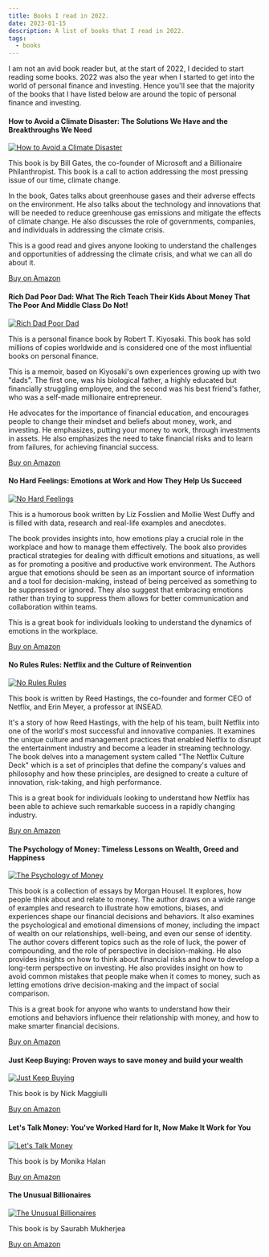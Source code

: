 ```yaml
---
title: Books I read in 2022.
date: 2023-01-15
description: A list of books that I read in 2022.
tags:
  - books
---
```


I am not an avid book reader but, at the start of 2022, I decided to start reading some books.
2022 was also the year when I started to get into the world of personal finance and investing.
Hence you'll see that the majority of the books that I have listed below are around the topic of
personal finance and investing.

#### How to Avoid a Climate Disaster: The Solutions We Have and the Breakthroughs We Need

[![How to Avoid a Climate Disaster](https://m.media-amazon.com/images/I/51A+RrABbJL._SL250_.jpg)][climate-disaster]

<!--rehype:class=float-right-->

This book is by Bill Gates, the co-founder of Microsoft and a Billionaire Philanthropist. This book
is a call to action addressing the most pressing issue of our time, climate change.

In the book, Gates talks about greenhouse gases and their adverse effects on the environment.
He also talks about the technology and innovations that will be needed to reduce greenhouse gas
emissions and mitigate the effects of climate change. He also discusses the role of governments,
companies, and individuals in addressing the climate crisis.

This is a good read and gives anyone looking to understand the challenges and opportunities of addressing
the climate crisis, and what we can all do about it.

[Buy on Amazon][climate-disaster]<!--rehype:class=btn-->

<div class="clear"></div>

#### Rich Dad Poor Dad: What The Rich Teach Their Kids About Money That The Poor And Middle Class Do Not!

[![Rich Dad Poor Dad](https://m.media-amazon.com/images/I/51A88IvtjGL._SL250_.jpg)][rich-dad-poor-dad]

<!--rehype:class=float-right-->

This is a personal finance book by Robert T. Kiyosaki. This book has sold millions of copies worldwide
and is considered one of the most influential books on personal finance.

This is a memoir, based on Kiyosaki's own experiences growing up with two "dads". The first one, was
his biological father, a highly educated but financially struggling employee, and the second was
his best friend's father, who was a self-made millionaire entrepreneur.

He advocates for the importance of financial education, and encourages people to change their mindset
and beliefs about money, work, and investing. He emphasizes, putting your money to work, through
investments in assets. He also emphasizes the need to take financial risks and to learn from failures,
for achieving financial success.

[Buy on Amazon][rich-dad-poor-dad]<!--rehype:class=btn-->

<div class="clear"></div>

#### No Hard Feelings: Emotions at Work and How They Help Us Succeed

[![No Hard Feelings](https://m.media-amazon.com/images/I/517zUoZqCUL._SL250_.jpg)][no-hard-feelings]

<!--rehype:class=float-right-->

This is a humorous book written by Liz Fosslien and Mollie West Duffy and is filled with data, research
and real-life examples and anecdotes.

The book provides insights into, how emotions play a crucial role in the workplace and how to manage
them effectively. The book also provides practical strategies for dealing with difficult emotions and
situations, as well as for promoting a positive and productive work environment. The Authors argue
that emotions should be seen as an important source of information and a tool for decision-making,
instead of being perceived as something to be suppressed or ignored. They also suggest that embracing
emotions rather than trying to suppress them allows for better communication and collaboration within teams.

This is a great book for individuals looking to understand the dynamics of emotions in the workplace.

[Buy on Amazon][no-hard-feelings]<!--rehype:class=btn-->

<div class="clear"></div>

#### No Rules Rules: Netflix and the Culture of Reinvention

[![No Rules Rules](https://m.media-amazon.com/images/I/41zc2D5wb0L._SL250_.jpg)][no-rules-rules]

<!--rehype:class=float-right-->

This book is written by Reed Hastings, the co-founder and former CEO of Netflix, and Erin Meyer, a professor at INSEAD.

It's a story of how Reed Hastings, with the help of his team, built Netflix into one of the world's
most successful and innovative companies. It examines the unique culture and management practices that
enabled Netflix to disrupt the entertainment industry and become a leader in streaming technology.
The book delves into a management system called "The Netflix Culture Deck" which is a set of principles
that define the company's values and philosophy and how these principles, are designed to create a
culture of innovation, risk-taking, and high performance.

This is a great book for individuals looking to understand how Netflix has been able to achieve such
remarkable success in a rapidly changing industry.

[Buy on Amazon][no-rules-rules]<!--rehype:class=btn-->

<div class="clear"></div>

#### The Psychology of Money: Timeless Lessons on Wealth, Greed and Happiness

[![The Psychology of Money](https://m.media-amazon.com/images/I/41r6F2LRf8L._SL250_.jpg)][psychology-money]

<!--rehype:class=float-right-->

This book is a collection of essays by Morgan Housel. It explores, how people think about and relate
to money. The author draws on a wide range of examples and research to illustrate how emotions, biases,
and experiences shape our financial decisions and behaviors. It also examines the psychological and
emotional dimensions of money, including the impact of wealth on our relationships, well-being, and
even our sense of identity. The author covers different topics such as the role of luck, the power of
compounding, and the role of perspective in decision-making. He also provides insights on how to think
about financial risks and how to develop a long-term perspective on investing. He also provides insight
on how to avoid common mistakes that people make when it comes to money, such as letting emotions drive
decision-making and the impact of social comparison.

This is a great book for anyone who wants to understand how their emotions and behaviors influence
their relationship with money, and how to make smarter financial decisions.

[Buy on Amazon][psychology-money]<!--rehype:class=btn-->

<div class="clear"></div>

#### Just Keep Buying: Proven ways to save money and build your wealth

[![Just Keep Buying](https://m.media-amazon.com/images/I/51v0KSrH74L._SL250_.jpg)][just-keep-buying]

<!--rehype:class=float-right-->

This book is by Nick Maggiulli

[Buy on Amazon][just-keep-buying]<!--rehype:class=btn-->

<div class="clear"></div>

#### Let's Talk Money: You've Worked Hard for It, Now Make It Work for You

[![Let's Talk Money](https://m.media-amazon.com/images/I/51YJ9xQuWfS._SL250_.jpg)][lets-talk-money]

<!--rehype:class=float-right-->

This book is by Monika Halan

[Buy on Amazon][lets-talk-money]<!--rehype:class=btn-->

<div class="clear"></div>

#### The Unusual Billionaires

[![The Unusual Billionaires](https://m.media-amazon.com/images/I/415KELNf2ML._SL250_.jpg)][unusual-billionaires]

<!--rehype:class=float-right-->

This book is by Saurabh Mukherjea

[Buy on Amazon][unusual-billionaires]<!--rehype:class=btn-->

<div class="clear"></div>

[climate-disaster]: https://www.amazon.in/How-Avoid-Climate-Disaster-Breakthroughs/dp/0241448301?keywords=how+to+avoid+climate+disaster&qid=1673457036&sprefix=How+to+avoid+c%2Caps%2C211&sr=8-1&linkCode=li2&tag=mywebsit01ae4-21&linkId=25a6dd764bc3fc3d77f76ed249dfe5ae&language=en_IN&ref_=as_li_ss_il
[rich-dad-poor-dad]: https://www.amazon.in/Rich-Dad-Poor-Middle-Anniversary/dp/1612681131?keywords=rich+dad+poor+dad&qid=1673457240&sprefix=Rich%2Caps%2C201&sr=8-1&linkCode=li2&tag=mywebsit01ae4-21&linkId=90a9db425739b8c7f4bbc6734d5dd884&language=en_IN&ref_=as_li_ss_il
[no-hard-feelings]: https://www.amazon.in/No-Hard-Feelings-Emotions-Succeed/dp/0241328705?keywords=no+hard+feelings+book&qid=1673457292&sprefix=no+hard%2Caps%2C203&sr=8-1&linkCode=li3&tag=mywebsit01ae4-21&linkId=b099941709cd5270a74ab91d16a73fe6&language=en_IN&ref_=as_li_ss_il
[no-rules-rules]: https://www.amazon.in/Hard-Work-Irrelevant-Reed-Hastings/dp/075355366X?keywords=no+rules+rules&qid=1673457556&sprefix=no+r%2Caps%2C205&sr=8-1&linkCode=li3&tag=mywebsit01ae4-21&linkId=3b232cb01ca629128abdf175bfe6783d&language=en_IN&ref_=as_li_ss_il
[psychology-money]: https://www.amazon.in/Psychology-Money-Morgan-Housel/dp/9390166268?keywords=the+psychology+of+money&qid=1673457608&sprefix=the+%2Caps%2C208&sr=8-2&linkCode=li3&tag=mywebsit01ae4-21&linkId=6a454ee8fc8ad256045f54b50ebe651d&language=en_IN&ref_=as_li_ss_il
[just-keep-buying]: https://www.amazon.in/Just-Keep-Buying-Proven-wealth/dp/9394407006?keywords=just+keep+buying&qid=1673457728&sprefix=jus%2Caps%2C208&sr=8-3&linkCode=li3&tag=mywebsit01ae4-21&linkId=fe76da542d87604d959ba611a7bb597e&language=en_IN&ref_=as_li_ss_il
[lets-talk-money]: https://www.amazon.in/Lets-Talk-Money-Youve-Worked/dp/9352779398?keywords=lets+talk+money&qid=1673457786&sprefix=lets%2Caps%2C209&sr=8-3&linkCode=li3&tag=mywebsit01ae4-21&linkId=3febd60704f1fc7d16a31ec27d4be9de&language=en_IN&ref_=as_li_ss_il
[unusual-billionaires]: https://www.amazon.in/Unusual-Billionaires-Saurabh-Mukherjea/dp/0143426737?keywords=the+unusual+billionaires&qid=1673457865&sprefix=the+unusua%2Caps%2C206&sr=8-2&linkCode=li3&tag=mywebsit01ae4-21&linkId=509d0fdd83b3d1b4f6cbae8983d1f582&language=en_IN&ref_=as_li_ss_il
